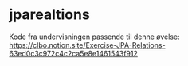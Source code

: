 # jparealtions
Kode fra undervisningen passende til denne øvelse: https://clbo.notion.site/Exercise-JPA-Relations-63ed0c3c972c4c2ca5e8e1461543f912
